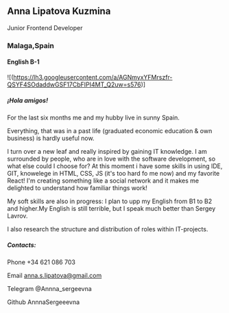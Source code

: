 ## Anna Lipatova Kuzmina

Junior Frontend Developer

### Malaga,Spain

#### English B-1

![(https://lh3.googleusercontent.com/a/AGNmyxYFMrszfr-QSYF4SOdaddwGSF17CbFIPI4MT_Q2uw=s576)]


##### ¡Hola amigos!

For the last six months me and my hubby live in sunny Spain.

Everything, that was in a past life (graduated economic education & own business) is hardly useful now. 

I turn over a new leaf and really inspired by gaining IT knowledge.
I am surrounded by people, who are in love with the software development, so what else could I choose for?
At this moment i have some  skills in using IDE, GIT, knowelege in HTML, CSS,  JS (it's too hard fo me now) and my favorite React!
I'm creating something like a social network 
and it makes me delighted to understand how familiar things work!

My soft skills are also in progress: I plan to upp my English from B1 to B2 and higher.My English is still terrible, but I speak much better than Sergey Lavrov.

I also research the structure and distribution of roles within IT-projects.

##### Contacts:
Phone +34 621 086 703

Email anna.s.lipatova@gmail.com

Telegram @Annna_sergeevna

Github AnnnaSergeeevna